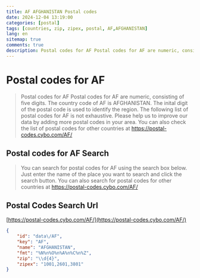 ```yaml
---
title: AF AFGHANISTAN Postal codes 
date: 2024-12-04 13:19:00
categories: [postal]
tags: [countries, zip, zipex, postal, AF,AFGHANISTAN]
lang: en
sitemap: true
comments: true
description: Postal codes for AF Postal codes for AF are numeric, consisting of five digits. The country code of AF is AFGHANISTAN. The inital digit of the postal code is used to identify the region. The following list of postal codes for AF is not exhaustive. Please help us to improve our data by adding more postal codes in your area. You can also check the list of postal codes for other countries at https://postal-codes.cybo.com/AF/
---
```


# Postal codes for AF
> Postal codes for AF Postal codes for AF are numeric, consisting of five digits. The country code of AF is AFGHANISTAN. The inital digit of the postal code is used to identify the region. The following list of postal codes for AF is not exhaustive. Please help us to improve our data by adding more postal codes in your area. You can also check the list of postal codes for other countries at https://postal-codes.cybo.com/AF/

## Postal codes for AF Search 
> You can search for postal codes for AF using the search box below. Just enter the name of the place you want to search and click the search button. You can also search for postal codes for other countries at https://postal-codes.cybo.com/AF/

## Postal Codes Search Url

[https://postal-codes.cybo.com/AF/](https://postal-codes.cybo.com/AF/)
```json
{
    "id": "data\/AF",
    "key": "AF",
    "name": "AFGHANISTAN",
    "fmt": "%N%n%O%n%A%n%C%n%Z",
    "zip": "\\d{4}",
    "zipex": "1001,2601,3801"
}
```

